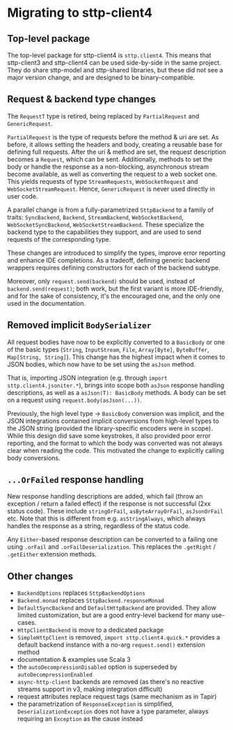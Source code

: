 # Migrating to sttp-client4

## Top-level package

The top-level package for sttp-client4 is `sttp.client4`. This means that sttp-client3 and sttp-client4 can be used side-by-side in the same project. They do share sttp-model and sttp-shared libraries, but these did not see a major version change, and are designed to be binary-compatible.

## Request & backend type changes

The `RequestT` type is retired, being replaced by `PartialRequest` and `GenericRequest`.

`PartialRequest` is the type of requests before the method & uri are set. As before, it allows setting the headers and body, creating a reusable base for defining full requests. After the uri & method are set, the request description becomes a `Request`, which can be sent. Additionally, methods to set the body or handle the response as a non-blocking, asynchronous stream become available, as well as converting the request to a web socket one. This yields requests of type `StreamRequests`, `WebSocketRequest` and `WebSocketStreamRequest`. Hence, `GenericRequest` is never used directly in user code.

A parallel change is from a fully-parametrized `SttpBackend` to a family of traits: `SyncBackend`, `Backend`, `StreamBackend`, `WebSocketBackend`, `WebSocketSyncBackend`, `WebSocketStreamBackend`. These specialize the backend type to the capabilities they support, and are used to send requests of the corresponding type.

These changes are introduced to simplify the types, improve error reporting and enhance IDE completions. As a tradeoff, defining generic backend wrappers requires defining constructors for each of the backend subtype.

Moreover, only `request.send(backend)` should be used, instead of `backend.send(request)`; both work, but the first variant is more IDE-friendly, and for the sake of consistency, it's the encouraged one, and the only one used in the documentation.

## Removed implicit `BodySerializer`

All request bodies have now to be explicitly converted to a `BasicBody` or one of the basic types (`String`, `InputStream`, `File`, `Array[Byte]`, `ByteBuffer`, `Map[String, String]`). This change has the highest impact when it comes to JSON bodies, which now have to be set using the `asJson` method.

That is, importing JSON integration (e.g. through `import sttp.client4.jsoniter.*`), brings into scope both `asJson` response handling descriptions, as well as a `asJson(T): BasicBody` methods. A body can be set on a request using `request.body(asJson(...))`.

Previously, the high level type -> `BasicBody` conversion was implicit, and the JSON integrations contained implicit conversions from high-level types to the JSON string (provided the library-specific encoders were in scope). While this design did save some keystrokes, it also provided poor error reporting, and the format to which the body was converted was not always clear when reading the code. This motivated the change to explicitly calling body conversions.

## `...OrFailed` response handling

New response handling descriptions are added, which fail (throw an exception / return a failed effect) if the response is not successful (2xx status code). These include `stringOrFail`, `asByteArrayOrFail`, `asJsonOrFail` etc. Note that this is different from e.g. `asStringAlways`, which always handles the response as a string, regardless of the status code.

Any `Either`-based response description can be converted to a failing one using `.orFail` and `.orFailDeserialization`. This replaces the `.getRight` / `.getEither` extension methods.

## Other changes

* `BackendOptions` replaces `SttpBackendOptions`
* `Backend.monad` replaces `SttpBackend.responseMonad`
* `DefaultSyncBackend` and `DefaultHttpBackend` are provided. They allow limited customization, but are a good entry-level backend for many use-cases.
* `HttpClientBackend` is move to a dedicated package
* `SimpleHttpClient` is removed, `import sttp.client4.quick.*` provides a default backend instance with a no-arg `request.send()` extension method
* documentation & examples use Scala 3
* the `autoDecompressionDisabled` option is superseded by `autoDecompressionEnabled`
* `async-http-client` backends are removed (as there's no reactive streams support in v3, making integration difficult)
* request attributes replace request tags (same mechanism as in Tapir)
* the parametrization of `ResponseException` is simplified, `DeserializationException` does not have a type parameter, always requiring an `Exception` as the cause instead